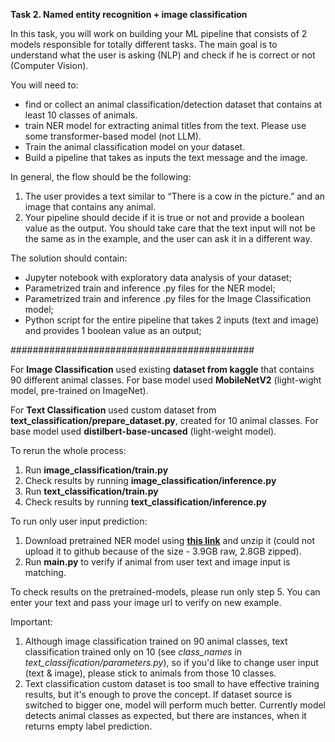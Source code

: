 **Task 2. Named entity recognition + image classification** 

In this task, you will work on building your ML pipeline that consists of 2 models responsible for
totally different tasks. The main goal is to understand what the user is asking (NLP) and check if
he is correct or not (Computer Vision).

You will need to:
* find or collect an animal classification/detection dataset that contains at least 10
classes of animals.
* train NER model for extracting animal titles from the text. Please use some
transformer-based model (not LLM).
* Train the animal classification model on your dataset.
* Build a pipeline that takes as inputs the text message and the image.

In general, the flow should be the following:
1. The user provides a text similar to “There is a cow in the picture.” and an image that
contains any animal.
2. Your pipeline should decide if it is true or not and provide a boolean value as the output.
You should take care that the text input will not be the same as in the example, and the
user can ask it in a different way.

The solution should contain:
* Jupyter notebook with exploratory data analysis of your dataset;
* Parametrized train and inference .py files for the NER model;
* Parametrized train and inference .py files for the Image Classification model;
* Python script for the entire pipeline that takes 2 inputs (text and image) and provides
1 boolean value as an output;

############################################

For **Image Classification** used existing **dataset from kaggle** that contains 90 different 
animal classes. For base model used **MobileNetV2** (light-wight model, pre-trained on ImageNet).

For **Text Classification** used custom dataset from **text_classification/prepare_dataset.py**, 
created for 10 animal classes. For base model used **distilbert-base-uncased** (light-weight model).

To rerun the whole process:
1. Run **image_classification/train.py**
2. Check results by running **image_classification/inference.py**
3. Run **text_classification/train.py**
4. Check results by running **text_classification/inference.py**

To run only user input prediction:
1. Download pretrained NER model using **[this link](https://drive.google.com/file/d/1piFIcSIhDCeo_byadtmTdi1NJvny7-vD/view?usp=drive_link)** and unzip it
(could not upload it to github because of the size - 3.9GB raw, 2.8GB zipped).
2. Run **main.py** to verify if animal from user text and image input is matching.

To check results on the pretrained-models, please run only step 5.
You can enter your text and pass your image url to verify on new example.

Important: 
1. Although image classification trained on 90 animal classes, 
text classification trained only on 10 (see *class_names* in *text_classification/parameters.py*), 
so if you'd like to change user input (text & image), please stick to animals from those 10 classes.
2. Text classification custom dataset is too small to have effective training results, but it's enough to prove the concept. 
If dataset source is switched to bigger one, model will perform much better. 
Currently model detects animal classes as expected, but there are instances, when it returns empty label prediction.
